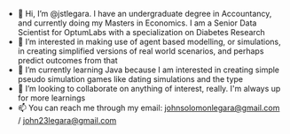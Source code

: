 - 👋 Hi, I’m @jstlegara. I have an undergraduate degree in Accountancy, and currently doing my Masters in Economics. I am a Senior Data Scientist for OptumLabs with a specialization on Diabetes Research
- 👀 I’m interested in making use of agent based modelling, or simulations, in creating simplified versions of real world scenarios, and perhaps predict outcomes from that 
- 🌱 I’m currently learning Java because I am interested in creating simple pseudo simulation games like dating simulations and the type
- 💞️ I’m looking to collaborate on anything of interest, really. I'm always up for more learnings
- 📫 You can reach me through my email: johnsolomonlegara@gmail.com / john23legara@gmail.com
<!---
jstlegara/jstlegara is a ✨ special ✨ repository because its `README.md` (this file) appears on your GitHub profile.
You can click the Preview link to take a look at your changes.
--->
